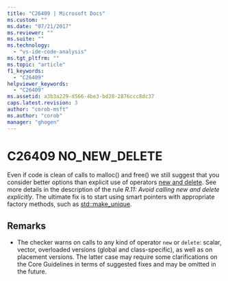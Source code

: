 ```yaml
---
title: "C26409 | Microsoft Docs"
ms.custom: ""
ms.date: "07/21/2017"
ms.reviewer: ""
ms.suite: ""
ms.technology: 
  - "vs-ide-code-analysis"
ms.tgt_pltfrm: ""
ms.topic: "article"
f1_keywords: 
  - "C26409"
helpviewer_keywords: 
  - "C26409"
ms.assetid: a3b3a229-d566-4be3-bd28-2876ccc8dc37
caps.latest.revision: 3
author: "corob-msft"
ms.author: "corob"
manager: "ghogen"
---
```

# C26409 NO_NEW_DELETE
  Even if code is clean of calls to malloc() and free() we still suggest that you consider better options than explicit use of operators [new and delete](/cpp/cpp/new-and-delete-operators). See more details in the description of the rule *R.11: Avoid calling new and delete explicitly*. The ultimate fix is to start using smart pointers with appropriate factory methods, such as [std::make_unique](/cpp/standard-library/memory-functions#make_unique).

## Remarks
- The checker warns on calls to any kind of operator `new` or `delete`: scalar, vector, overloaded versions (global and class-specific), as well as on placement versions. The latter case may require some clarifications on the Core Guidelines in terms of suggested fixes and may be omitted in the future.
